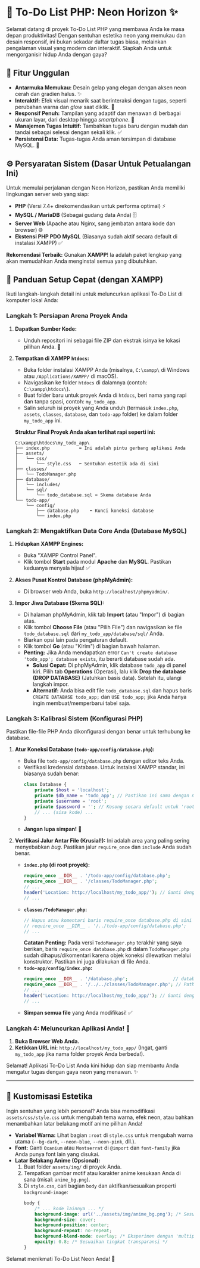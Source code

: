 # 🚀 **To-Do List PHP: Neon Horizon** ✨

Selamat datang di proyek To-Do List PHP yang membawa Anda ke masa depan produktivitas! Dengan sentuhan estetika neon yang memukau dan desain responsif, ini bukan sekadar daftar tugas biasa, melainkan pengalaman visual yang modern dan interaktif. Siapkah Anda untuk mengorganisir hidup Anda dengan gaya?

## 🌟 **Fitur Unggulan**

* **Antarmuka Memukau:** Desain gelap yang elegan dengan aksen neon cerah dan gradien halus. ✨
* **Interaktif:** Efek visual menarik saat berinteraksi dengan tugas, seperti perubahan warna dan *glow* saat diklik. 🌈
* **Responsif Penuh:** Tampilan yang adaptif dan menawan di berbagai ukuran layar, dari desktop hingga *smartphone*. 📱
* **Manajemen Tugas Intuitif:** Tambahkan tugas baru dengan mudah dan tandai sebagai selesai dengan sekali klik. ✅
* **Persistensi Data:** Tugas-tugas Anda aman tersimpan di database MySQL. 💾

## ⚙️ **Persyaratan Sistem (Dasar Untuk Petualangan Ini)**

Untuk memulai perjalanan dengan Neon Horizon, pastikan Anda memiliki lingkungan server web yang siap:

* **PHP** (Versi 7.4+ direkomendasikan untuk performa optimal) ⚡
* **MySQL / MariaDB** (Sebagai gudang data Anda) 🗄️
* **Server Web** (Apache atau Nginx, sang jembatan antara kode dan browser) 🌐
* **Ekstensi PHP PDO MySQL** (Biasanya sudah aktif secara default di instalasi XAMPP) ✅

**Rekomendasi Terbaik:** Gunakan **XAMPP**! Ia adalah paket lengkap yang akan memudahkan Anda menginstal semua yang dibutuhkan.

## 🚀 **Panduan Setup Cepat (dengan XAMPP)**

Ikuti langkah-langkah detail ini untuk meluncurkan aplikasi To-Do List di komputer lokal Anda:

### Langkah 1: Persiapan Arena Proyek Anda

1.  **Dapatkan Sumber Kode:**
    * Unduh repositori ini sebagai file ZIP dan ekstrak isinya ke lokasi pilihan Anda. 📂

2.  **Tempatkan di XAMPP `htdocs`:**
    * Buka folder instalasi XAMPP Anda (misalnya, `C:\xampp\` di Windows atau `/Applications/XAMPP/` di macOS).
    * Navigasikan ke folder `htdocs` di dalamnya (contoh: `C:\xampp\htdocs\`).
    * Buat folder baru untuk proyek Anda di `htdocs`, beri nama yang rapi dan tanpa spasi, contoh: `my_todo_app`.
    * Salin seluruh isi proyek yang Anda unduh (termasuk `index.php`, `assets`, `classes`, `database`, dan `todo-app` folder) ke dalam folder `my_todo_app` ini.

    **Struktur Final Proyek Anda akan terlihat rapi seperti ini:**
    ```
    C:\xampp\htdocs\my_todo_app\
    ├── index.php           ⬅️ Ini adalah pintu gerbang aplikasi Anda
    ├── assets/
    │   └── css/
    │       └── style.css   ⬅️ Sentuhan estetik ada di sini
    ├── classes/
    │   └── TodoManager.php
    ├── database/
    │   └── includes/
    │   └── sql/
    │       └── todo_database.sql ⬅️ Skema database Anda
    └── todo-app/
        └── config/
            ├── database.php    ⬅️ Kunci koneksi database
            └── index.php
    ```

### Langkah 2: Mengaktifkan Data Core Anda (Database MySQL)

1.  **Hidupkan XAMPP Engines:**
    * Buka "XAMPP Control Panel".
    * Klik tombol **Start** pada modul **Apache** dan **MySQL**. Pastikan keduanya menyala hijau! ✅

2.  **Akses Pusat Kontrol Database (phpMyAdmin):**
    * Di browser web Anda, buka `http://localhost/phpmyadmin/`.

3.  **Impor Jiwa Database (Skema SQL):**
    * Di halaman phpMyAdmin, klik tab **Import** (atau "Impor") di bagian atas.
    * Klik tombol **Choose File** (atau "Pilih File") dan navigasikan ke file `todo_database.sql` dari `my_todo_app/database/sql/` Anda.
    * Biarkan opsi lain pada pengaturan default.
    * Klik tombol **Go** (atau "Kirim") di bagian bawah halaman.
    * **Penting:** Jika Anda mendapatkan error `Can't create database 'todo_app'; database exists`, itu berarti database sudah ada.
        * **Solusi Cepat:** Di phpMyAdmin, klik database `todo_app` di panel kiri. Pilih tab **Operations** (Operasi), lalu klik **Drop the database (DROP DATABASE)** (Jatuhkan basis data). Setelah itu, ulangi langkah impor.
        * **Alternatif:** Anda bisa edit file `todo_database.sql` dan hapus baris `CREATE DATABASE todo_app;` dan `USE todo_app;` jika Anda hanya ingin membuat/memperbarui tabel saja.

### Langkah 3: Kalibrasi Sistem (Konfigurasi PHP)

Pastikan file-file PHP Anda dikonfigurasi dengan benar untuk terhubung ke database.

1.  **Atur Koneksi Database (`todo-app/config/database.php`):**
    * Buka file `todo-app/config/database.php` dengan editor teks Anda.
    * Verifikasi kredensial database. Untuk instalasi XAMPP standar, ini biasanya sudah benar:
        ```php
        class Database {
            private $host = 'localhost';
            private $db_name = 'todo_app'; // Pastikan ini sama dengan nama database yang diimpor
            private $username = 'root';
            private $password = ''; // Kosong secara default untuk 'root' di XAMPP
            // ... (sisa kode) ...
        }
        ```
    * **Jangan lupa simpan!** 💾

2.  **Verifikasi Jalur Antar File (Krusial!):**
    Ini adalah area yang paling sering menyebabkan *bug*. Pastikan jalur `require_once` dan `include` Anda sudah benar.

    * **`index.php` (di root proyek):**
        ```php
        require_once __DIR__ . '/todo-app/config/database.php';
        require_once __DIR__ . '/classes/TodoManager.php';
        // ...
        header('Location: http://localhost/my_todo_app/'); // Ganti dengan nama folder proyek Anda!
        // ...
        ```
    * **`classes/TodoManager.php`:**
        ```php
        // Hapus atau komentari baris require_once database.php di sini
        // require_once __DIR__ . '/../todo-app/config/database.php';
        // ...
        ```
        **Catatan Penting:** Pada versi `TodoManager.php` terakhir yang saya berikan, baris `require_once database.php` di dalam `TodoManager.php` sudah dihapus/dikomentari karena objek koneksi dilewatkan melalui konstruktor. Pastikan ini juga dilakukan di file Anda.
    * **`todo-app/config/index.php`:**
        ```php
        require_once __DIR__ . '/database.php';                 // database.php ada di direktori yang sama
        require_once __DIR__ . '/../../classes/TodoManager.php'; // Path ke TodoManager.php dari todo-app/config/
        // ...
        header('Location: http://localhost/my_todo_app/'); // Ganti dengan nama folder proyek Anda!
        // ...
        ```
    * **Simpan semua file** yang Anda modifikasi! ✅

### Langkah 4: Meluncurkan Aplikasi Anda! 🚀

1.  **Buka Browser Web Anda.**
2.  **Ketikkan URL ini:** `http://localhost/my_todo_app/` (Ingat, ganti `my_todo_app` jika nama folder proyek Anda berbeda!).

Selamat! Aplikasi To-Do List Anda kini hidup dan siap membantu Anda mengatur tugas dengan gaya neon yang menawan. ✨

---

## 🎨 **Kustomisasi Estetika**

Ingin sentuhan yang lebih personal? Anda bisa memodifikasi `assets/css/style.css` untuk mengubah tema warna, efek neon, atau bahkan menambahkan latar belakang motif anime pilihan Anda!

* **Variabel Warna:** Lihat bagian `:root` di `style.css` untuk mengubah warna utama (`--bg-dark`, `--neon-blue`, `--neon-pink`, dll.).
* **Font:** Ganti `Oxanium` atau `Montserrat` di `@import` dan `font-family` jika Anda punya font lain yang disukai.
* **Latar Belakang Anime (Opsional):**
    1.  Buat folder `assets/img/` di proyek Anda.
    2.  Tempatkan gambar motif atau karakter anime kesukaan Anda di sana (misal: `anime_bg.png`).
    3.  Di `style.css`, cari bagian `body` dan aktifkan/sesuaikan properti `background-image`:
        ```css
        body {
            /* ... kode lainnya ... */
            background-image: url('../assets/img/anime_bg.png'); /* Sesuaikan path! */
            background-size: cover;
            background-position: center;
            background-repeat: no-repeat;
            background-blend-mode: overlay; /* Eksperimen dengan 'multiply', 'screen', dll. */
            opacity: 0.8; /* Sesuaikan tingkat transparansi */
        }
        ```

Selamat menikmati To-Do List Neon Anda! 🎉
